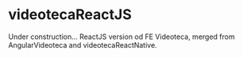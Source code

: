 # videotecaReactJS

Under construction...
ReactJS version od FE Videoteca, merged from AngularVideoteca and videotecaReactNative.
